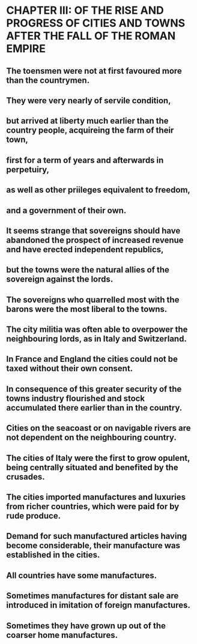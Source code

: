 # CHAPTER III: OF THE RISE AND PROGRESS OF CITIES AND TOWNS AFTER THE FALL OF THE ROMAN EMPIRE

## The toensmen were not at first favoured more than the countrymen.
## They were very nearly of servile condition,
## but arrived at liberty much earlier than the country people, acquireing the farm of their town,
## first for a term of years and afterwards in perpetuiry,
## as well as other priileges equivalent to freedom,
## and a government of their own.
## It seems strange that sovereigns should have abandoned the prospect of increased revenue and have erected independent republics,
## but the towns were the natural allies of the sovereign against the lords.
## The sovereigns who quarrelled most with the barons were the most liberal to the towns.
## The city militia was often able to overpower the neighbouring lords, as in Italy and Switzerland.
## In France and England the cities could not be taxed without their own consent.
## In consequence of this greater security of the towns industry flourished and stock accumulated there earlier than in the country.
## Cities on the seacoast or on navigable rivers are not dependent on the neighbouring country.
## The cities of Italy were the first to grow opulent, being centrally situated and benefited by the crusades.
## The cities imported manufactures and luxuries from richer countries, which were paid for by rude produce.
## Demand for such manufactured articles having become considerable, their manufacture was established in the cities.
## All countries have some manufactures.
## Sometimes manufactures for distant sale are introduced in imitation of foreign manufactures.
## Sometimes they have grown up out of the coarser home manufactures.
